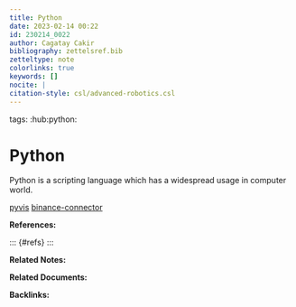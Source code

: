 ```yaml
---
title: Python
date: 2023-02-14 00:22
id: 230214_0022
author: Cagatay Cakir
bibliography: zettelsref.bib
zetteltype: note
colorlinks: true
keywords: []
nocite: |
citation-style: csl/advanced-robotics.csl
---
```

tags: :hub:python:

# Python 
Python is a scripting language which has a widespread usage in computer world.

[pyvis](230207_2237.md)
[binance-connector](230213_2318.md)


**References:**

::: {#refs}
:::

**Related Notes:**


**Related Documents:**


**Backlinks:**
